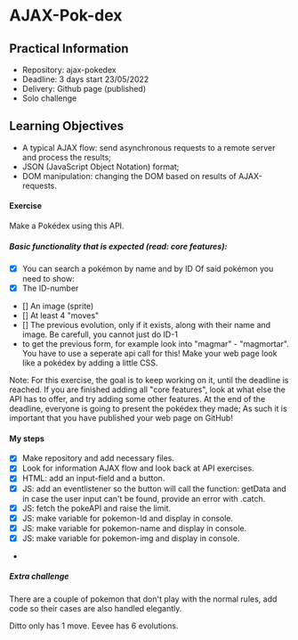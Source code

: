 # AJAX-Pok-dex

## Practical Information
- Repository: ajax-pokedex
- Deadline: 3 days start 23/05/2022
- Delivery: Github page (published)
- Solo challenge

## Learning Objectives
- A typical AJAX flow: send asynchronous requests to a remote server and process the results;
- JSON (JavaScript Object Notation) format;
- DOM manipulation: changing the DOM based on results of AJAX-requests.

#### Exercise
Make a Pokédex using this API.

##### Basic functionality that is expected (read: core features):
- [x] You can search a pokémon by name and by ID
Of said pokémon you need to show:
- [x] The ID-number
- [] An image (sprite)
- [] At least 4 "moves"
- [] The previous evolution, only if it exists, along with their name and image. Be carefull, you cannot just do ID-1 
- to get the previous form, for example look into "magmar" - "magmortar". You have to use a seperate api call for this!
Make your web page look like a pokédex by adding a little CSS.

Note: For this exercise, the goal is to keep working on it, until the deadline is reached. If you are finished adding 
all "core features", look at what else the API has to offer, and try adding some other features. At the end of the 
deadline, everyone is going to present the pokédex they made; As such it is important that you have published your 
web page on GitHub!

#### My steps
- [x] Make repository and add necessary files.
- [x] Look for information AJAX flow and look back at API exercises.
- [x] HTML: add an input-field and a button.
- [x] JS: add an eventlistener so the button will call the function: getData and in case
the user input can't be found, provide an error with .catch.
- [x] JS: fetch the pokeAPI and raise the limit.
- [x] JS: make variable for pokemon-Id and display in console.
- [x] JS: make variable for pokemon-name and display in console.
- [x] JS: make variable for pokemon-img and display in console. 
- 








##### Extra challenge

There are a couple of pokemon that don't play with the normal rules, add code so their cases are also handled elegantly.

Ditto only has 1 move.
Eevee has 6 evolutions.